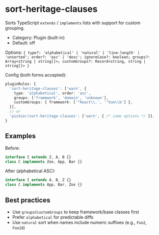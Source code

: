# sort-heritage-clauses

Sorts TypeScript `extends` / `implements` lists with support for custom grouping.

- Category: Plugin (built-in)
- Default: off

Options: `{ type?: 'alphabetical' | 'natural' | 'line-length' | 'unsorted'; order?: 'asc' | 'desc'; ignoreCase?: boolean; groups?: Array<string | string[]>; customGroups?: Record<string, string | string[]> }`

Config (both forms accepted):

```ts
pluginRules: {
  'sort-heritage-clauses': ['warn', {
    type: 'alphabetical', order: 'asc',
    groups: ['framework', 'domain', 'unknown'],
    customGroups: { framework: ['^React\\.', '^Vue\\b'] },
  }],
  // or
  'pickier/sort-heritage-clauses': ['warn', { /* same options */ }],
}
```

## Examples

Before:

```ts
interface I extends Z, A, B {}
class C implements Zoo, App, Bar {}
```

After (alphabetical ASC):

```ts
interface I extends A, B, Z {}
class C implements App, Bar, Zoo {}
```

## Best practices

- Use `groups`/`customGroups` to keep framework/base classes first
- Prefer `alphabetical` for predictable diffs
- Use `natural` sort when names include numeric suffixes (e.g., `Foo2`, `Foo10`)
